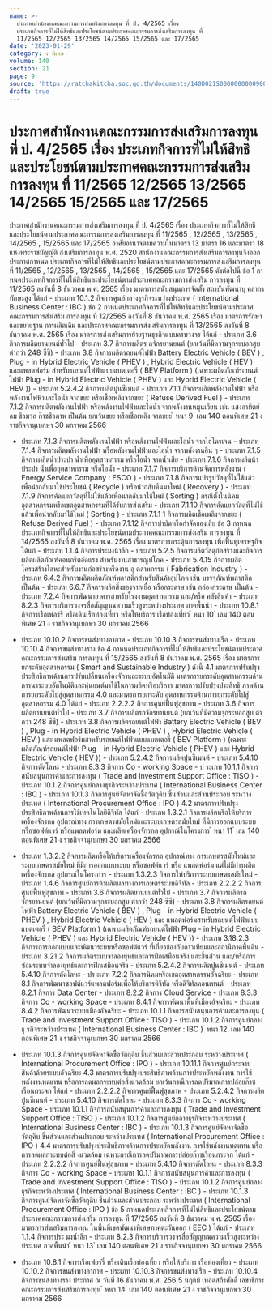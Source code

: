 ```yaml
---
name: >-
  ประกาศสำนักงานคณะกรรมการส่งเสริมการลงทุน ที่ ป. 4/2565 เรื่อง
  ประเภทกิจการที่ไม่ให้สิทธิและประโยชน์ตามประกาศคณะกรรมการส่งเสริมการลงทุน ที่
  11/2565 12/2565 13/2565 14/2565 15/2565 และ 17/2565
date: '2023-01-29'
category: ง พิเศษ
volume: 140
section: 21
page: 9
source: 'https://ratchakitcha.soc.go.th/documents/140D021S0000000000900.pdf'
draft: true
---
```


# ประกาศสำนักงานคณะกรรมการส่งเสริมการลงทุน ที่ ป. 4/2565 เรื่อง ประเภทกิจการที่ไม่ให้สิทธิและประโยชน์ตามประกาศคณะกรรมการส่งเสริมการลงทุน ที่ 11/2565 12/2565 13/2565 14/2565 15/2565 และ 17/2565

ประกาศสำนักงานคณะกรรมการส่งเสริมการลงทุน ที่ ป. 4/2565 เรื่อง ประเภทกิจการที่ไม่ให้สิทธิและประโยชน์ตามประกาศคณะกรรมการส่งเสริมการลงทุน ที่ 11/2565 , 12/2565 , 13/2565 , 14/2565 , 15/2565 และ 17/2565 อาศัยอานาจตามความในมาตรา 13 มาตรา 16 และมาตรา 18 แห่งพระราชบัญญัติ ส่งเสริมการลงทุน พ.ศ. 2520 สานักงานคณะกรรมการส่งเสริมการลงทุนจึงออกประกาศกาหนด ประเภทกิจการที่ไม่ให้สิทธิและประโยชน์ตามประกาศคณะกรรมการส่งเสริมการลงทุน ที่ 11/2565 , 12/2565 , 13/2565 , 14/2565 , 15/2565 และ 17/2565 ดังต่อไปนี้ ข้อ 1 กาหนดประเภทกิจการที่ไม่ให้สิทธิและประโยชน์ตามประกาศคณะกรรมการส่งเสริม การลงทุน ที่ 11/2565 ลงวันที่ 8 ธันวาคม พ.ศ. 2565 เรื่อง มาตรการสนับสนุนการจัดตั้ง สถาบันพัฒนาบุ คลากรทักษะสูง ได้แก่ - ประเภท 10.1.2 กิจการศูนย์กลางธุรกิจระหว่างประเทศ ( International Business Center : IBC ) ข้อ 2 กาหนดประเภทกิจการที่ไม่ให้สิทธิและประโยชน์ตามประกาศคณะกรรมการส่งเสริม การลงทุน ที่ 12/2565 ลงวันที่ 8 ธันวาคม พ.ศ. 2565 เรื่อง มาตรการรักษาและขยายฐาน การผลิตเดิม และประกาศคณะกรรมการส่งเสริมการลงทุน ที่ 13/2565 ลงวันที่ 8 ธันวาคม พ.ศ. 2565 เรื่อง มาตรการส่งเสริมการย้ายฐานธุรกิจแบบครบวงจร ได้แก่ - ประเภท 3.6 กิจการผลิตยานยนต์ทั่วไป - ประเภท 3.7 กิจการผลิตร ถจักรยานยนต์ (ยกเว้นที่มีความจุกระบอกสูบต่ากว่า 248 ซีซี) - ประเภท 3.8 กิจการผลิตรถยนต์ไฟฟ้า Battery Electric Vehicle ( BEV ) , Plug - in Hybrid Electric Vehicle ( PHEV ) , Hybrid Electric Vehicle ( HEV ) และแพลตฟอร์ม สำหรับรถยนต์ไฟฟ้าแบบแบตเตอรี่ ( BEV Platform ) (เฉพาะผลิตภัณฑ์รถยนต์ไฟฟ้า Plug - in Hybrid Electric Vehicle ( PHEV ) และ Hybrid Electric Vehicle ( HEV )) - ประเภท 5.2.4.2 กิจการผลิตปูนซีเมนต์ - ประเภท 7.1.1 กิจการผลิตพลังงานไฟฟ้า หรือพลังงานไฟฟ้าและไอน้ำ จากขยะ หรือเชื้อเพลิงจากขยะ ( Refuse Derived Fuel ) - ประเภท 7.1.2 กิจการผลิตพลังงานไฟฟ้า หรือพลังงานไฟฟ้าและไอน้ำ จากพลังงานหมุนเวียน เช่น แสงอาทิตย์ ลม ชีวมวล ก๊าซชีวภาพ เป็นต้น ยกเว้นขยะ หรือเชื้อเพลิง จากขยะ ้ หนา 9 ่ เลม 140 ตอนพิเศษ 21 ง ราชกิจจานุเบกษา 30 มกราคม 2566

- ประเภท 7.1.3 กิจการผลิตพลังงานไฟฟ้า หรือพลังงานไฟฟ้าและไอน้ำ จากไฮโดรเจน - ประเภท 7.1.4 กิจการผลิตพลังงานไฟฟ้า หรือพลังงานไฟฟ้าและไอน้ำ จากพลังงานอื่น ๆ - ประเภท 7.1.5 กิจการผลิตน้ำประปา น้ำเพื่ออุตสาหกรรม หรือไอน้ำ จากน้ำเสีย - ประเภท 7.1.6 กิจการผลิตน้าประปา น้ำเพื่ออุตสาหกรรม หรือไอน้ำ - ประเภท 7.1.7 กิจการบริการด้านจัดการพลังงาน ( Energy Service Company : ESCO ) - ประเภท 7.1.8 กิจการแปรรูปวัสดุที่ไม่ใช้แล้วเพื่อนำกลับมาใช้ประโยชน์ ( Recycle ) หรือนำกลับคืนมาใหม่ ( Recovery ) - ประเภท 7.1.9 กิจการคัดแยกวัสดุที่ไม่ใช้แล้วเพื่อนากลับมาใช้ใหม่ ( Sorting ) กรณีตั้งในนิคมอุตสาหกรรมหรือเขตอุตสาหกรรมที่ได้รับการส่งเสริม - ประเภท 7.1.10 กิจการคัดแยกวัสดุที่ไม่ใช้แล้วเพื่อนำกลับมาใช้ใหม่ ( Sorting ) - ประเภท 7.1.1 1 กิจการผลิตเชื้อเพลิงจากขยะ ( Refuse Derived Fuel ) - ประเภท 7.1.12 กิจการบำบัดหรือกำจัดของเสีย ข้อ 3 กาหนดประเภทกิจการที่ไม่ให้สิทธิและประโยชน์ตามประกาศคณะกรรมการส่งเสริม การลงทุน ที่ 14/2565 ลงวันที่ 8 ธันวาคม พ.ศ. 2565 เรื่อง มาตรการกระตุ้นการลงทุน เพื่อฟื้นฟูเศรษฐกิจ ได้แก่ - ประเภท 1.1.4 กิจการประมงน้าลึก - ประเภท 5.2.5 กิจการผลิตวัสดุก่อสร้างและกิจการผลิตผลิตภัณฑ์คอนกรีตอัดแรง สำหรับงานสาธารณูปโภค - ประเภท 5.4.15 กิจการผลิตโครงสร้างโลหะสำหรับงานก่อสร้างหรืองาน อุ ตสาหกรรม ( Fabrication Industry ) - ประเภท 6.4.2 กิจการผลิตผลิตภัณฑ์พลาสติกสำหรับสินค้าอุปโภค เช่น บรรจุภัณฑ์พลาสติก เป็นต้น - ประเภท 6.6.7 กิจการผลิตสิ่งของจากเยื่อ หรือกระดาษ เช่น กล่องกระดาษ เป็นต้น - ประเภท 7.2.4 กิจการพัฒนาอาคารสาหรับโรงงานอุตสาหกรรม และ/หรือ คลังสินค้า - ประเภท 8.2.3 กิจการบริการวงจรสื่อสัญญาณความเร็วสูงระหว่างประเทศ ภาคพื้นน้า - ประเภท 10.8.1 กิจการเรือเฟอร์รี่ หรือเดินเรือท่องเที่ยว หรือให้บริการ เรือท่องเที่ยว ้ หนา 10 ่ เลม 140 ตอนพิเศษ 21 ง ราชกิจจานุเบกษา 30 มกราคม 2566

- ประเภท 10.10.2 กิจการขนส่งทางอากาศ - ประเภท 10.10.3 กิจการขนส่งทางเรือ - ประเภท 10.10.4 กิจการขนส่งทางราง ข้อ 4 กาหนดประเภทกิจการที่ไม่ให้สิทธิและประโยชน์ตามประกาศคณะกรรมการส่งเสริม การลงทุน ที่ 15/2565 ลงวันที่ 8 ธันวาคม พ.ศ. 2565 เรื่อง มาตรการยกระดับอุตสาหกรรม ( Smart and Sustainable Industry ) ดังนี้ 4.1 มาตรการปรับปรุงประสิทธิภาพด้านการปรับเปลี่ยนเครื่องจักรและระบบอัตโนมัติ มาตรการยกระดับอุตสาหกรรมด้านการนาระบบอัตโนมัติและหุ่นยนต์มาใช้ในการผลิตหรือบริการ มาตรการปรับปรุงประสิทธิ ภาพด้านการยกระดับไปสู่อุตสาหกรรม 4.0 และมาตรการยกระดับ อุตสาหกรรมด้านการยกระดับไปสู่อุตสาหกรรม 4.0 ได้แก่ - ประเภท 2.2.2.2 กิจการศูนย์ฟื้นฟูสุขภาพ - ประเภท 3.6 กิจการผลิตยานยนต์ทั่วไป - ประเภท 3.7 กิจการผลิตรถจักรยานยนต์ (ยกเว้นที่มีความจุกระบอกสูบ ต่ากว่า 248 ซีซี) - ประเภท 3.8 กิจการผลิตรถยนต์ไฟฟ้า Battery Electric Vehicle ( BEV ) , Plug - in Hybrid Electric Vehicle ( PHEV ) , Hybrid Electric Vehicle ( HEV ) และ แพลตฟอร์มสาหรับรถยนต์ไฟฟ้าแบบแบตเตอรี่ ( BEV Platform ) (เฉพาะผลิตภัณฑ์รถยนต์ไฟฟ้า Plug - in Hybrid Electric Vehicle ( PHEV ) และ Hybrid Electric Vehicle ( HEV )) - ประเภท 5.2.4.2 กิจการผลิตปูนซีเมนต์ - ประเภท 5.4.10 กิจการตัดโลหะ - ประเภท 8.3.3 กิจการ Co - working Space - ป ระเภท 10.1.1 กิจการสนับสนุนการค้าและการลงทุน ( Trade and Investment Support Office : TISO ) - ประเภท 10.1.2 กิจการศูนย์กลางธุรกิจระหว่างประเทศ ( International Business Center : IBC ) - ประเภท 10.1.3 กิจการศูนย์จัดหาจัดซื้อวัตถุดิบ ชิ้นส่วนและส่วนประกอบ ระหว่างประเทศ ( International Procurement Office : IPO ) 4.2 มาตรการปรับปรุงประสิทธิภาพด้านการใช้เทคโนโลยีดิจิทัล ได้แก่ - ประเภท 1.3.2.1 กิจการผลิตหรือให้บริการเครื่องจักรกล อุปกรณ์ทาง การเกษตรสมัยใหม่และระบบเกษตรสมัยใหม่ ที่มีการออกแบบระบบหรือซอฟต์แวร์ หรือแพลตฟอร์ม และผลิตเครื่องจักรกล อุปกรณ์ในโครงการ ้ หนา 11 ่ เลม 140 ตอนพิเศษ 21 ง ราชกิจจานุเบกษา 30 มกราคม 2566

- ประเภท 1.3.2.2 กิจการผลิตหรือให้บริการเครื่องจักรกล อุปกรณ์ทาง การเกษตรสมัยใหม่และระบบเกษตรสมัยใหม่ ที่มีการออกแบบระบบ หรือซอฟต์แวร์ หรือ แพลตฟอร์ม แต่ไม่มีกำรผลิตเครื่องจักรกล อุปกรณ์ในโครงการ - ประเภท 1.3.2.3 กิจการให้บริการระบบเกษตรสมัยใหม่ - ประเภท 1.4.6 กิจการศูนย์การค้าผลิตผลทางการเกษตรระบบดิจิทัล - ประเภท 2.2.2.2 กิจการศูนย์ฟื้นฟูสุขภาพ - ประเภท 3.6 กิจการผลิตยานยนต์ทั่วไป - ประเภท 3.7 กิจการผลิตรถจักรยานยนต์ (ยกเว้นที่มีความจุกระบอกสูบ ต่ากว่า 248 ซีซี) - ประเภท 3.8 กิจการผลิตรถยนต์ไฟฟ้า Battery Electric Vehicle ( BEV ) , Plug - in Hybrid Electric Vehicle ( PHEV ) , Hybrid Electric Vehicle ( HEV ) และ แพลตฟอร์มสาหรับรถยนต์ไฟฟ้าแบบแบตเตอรี่ ( BEV Platform ) (เฉพาะผลิตภัณฑ์รถยนต์ไฟฟ้า Plug - in Hybrid Electric Vehicle ( PHEV ) และ Hybrid Electric Vehicle ( HEV )) - ประเภท 3.18.2.3 กิจการการออกแบบและพัฒนาระบบหรือซอฟต์แวร์ ที่เกี่ยวข้องกับดาวเทียมและสถานีภาคพื้นดิน - ประเภท 3.21.2 กิจการผลิตระบบจาลองยุทธ์และการฝึกเสมือนจริง และชิ้นส่วน และ/หรือการซ่อมระบบจำลองยุทธ์และการฝึกเสมือนจริง - ประเภท 5.2.4.2 กิจการผลิตปูนซีเมนต์ - ประเภท 5.4.10 กิจการตัดโลหะ - ปร ะเภท 7.2.2 กิจการนิคมหรือเขตอุตสาหกรรมอัจฉริยะ - ประเภท 8.1 กิจการพัฒนาซอฟต์แวร์แพลตฟอร์มเพื่อให้บริการดิจิทัล หรือดิจิทัลคอนเทนต์ - ประเภท 8.2.1 กิจการ Data Center - ประเภท 8.2.2 กิจการ Cloud Service - ประเภท 8.3.3 กิจการ Co - working Space - ประเภท 8.4.1 กิจการพัฒนาพื้นที่เมืองอัจฉริยะ - ประเภท 8.4.2 กิจการพัฒนาระบบเมืองอัจฉริยะ - ประเภท 10.1.1 กิจการสนับสนุนการค้าและการลงทุน ( Trade and Investment Support Office : TISO ) - ประเภท 10.1.2 กิจการศูนย์กลางธุ รกิจระหว่างประเทศ ( International Business Center : IBC ) ้ หนา 12 ่ เลม 140 ตอนพิเศษ 21 ง ราชกิจจานุเบกษา 30 มกราคม 2566

- ประเภท 10.1.3 กิจการศูนย์จัดหาจัดซื้อวัตถุดิบ ชิ้นส่วนและส่วนประกอบ ระหว่างประเทศ ( International Procurement Office : IPO ) - ประเภท 10.11.1 กิจการศูนย์กระจายสินค้าด้วยระบบอัจฉริยะ 4.3 มาตรการปรับปรุงประสิทธิภาพด้านการประหยัดพลังงาน การใช้พลังงานทดแทน หรือการลดผลกระทบต่อสิ่งแวดล้อม ยกเว้นกรณีการลดปริมาณการปล่อยก๊าซเรือนกระจก ได้แก่ - ประเภท 2.2.2.2 กิจการศูนย์ฟื้นฟูสุขภาพ - ประเภท 5.2.4.2 กิจการผลิตปูนซีเมนต์ - ประเภท 5.4.10 กิจการตัดโลหะ - ประเภท 8.3.3 กิจการ Co - working Space - ประเภท 10.1.1 กิจการสนับสนุนการค้าและการลงทุน ( Trade and Investment Support Office : TISO ) - ประเภท 10.1.2 กิจการศูนย์กลางธุรกิจระหว่างประเทศ ( International Business Center : IBC ) - ประเภท 10.1.3 กิจการศูนย์จัดหาจัดซื้อวัตถุดิบ ชิ้นส่วนและส่วนประกอบ ระหว่างประเทศ ( International Procurement Office : IPO ) 4.4 มาตรการปรับปรุงประสิทธิภาพด้านการประหยัดพลังงาน การใช้พลังงานทดแทน หรือการลดผลกระทบต่อสิ่ งแวดล้อม เฉพาะกรณีการลดปริมาณการปล่อยก๊าซเรือนกระจก ได้แก่ - ประเภท 2.2.2.2 กิจการศูนย์ฟื้นฟูสุขภาพ - ประเภท 5.4.10 กิจการตัดโลหะ - ประเภท 8.3.3 กิจการ Co - working Space - ประเภท 10.1.1 กิจการสนับสนุนการค้าและการลงทุน ( Trade and Investment Support Office : TISO ) - ประเภท 10.1.2 กิจการศูนย์กลางธุรกิจระหว่างประเทศ ( International Business Center : IBC ) - ประเภท 10.1.3 กิจการศูนย์จัดหาจัดซื้อวัตถุดิบ ชิ้นส่วนและส่วนประกอบ ระหว่างประเทศ ( International Procurement Office : IPO ) ข้อ 5 กาหนดประเภทกิจการที่ไม่ให้สิทธิและประโยชน์ตามประกาศคณะกรรมการส่งเสริม การลงทุน ที่ 17/2565 ลงวันที่ 8 ธันวาคม พ.ศ. 2565 เรื่อง มาตรการส่งเสริมการลงทุน ในพื้นที่เขตพัฒนาพิเศษภาคตะวันออก ( EEC ) ได้แก่ - ประเภท 1.1.4 กิจการประ มงน้ำลึก - ประเภท 8.2.3 กิจการบริการวงจรสื่อสัญญาณความเร็วสูงระหว่างประเทศ ภาคพื้นน้า ้ หนา 13 ่ เลม 140 ตอนพิเศษ 21 ง ราชกิจจานุเบกษา 30 มกราคม 2566

- ประเภท 10.8.1 กิจการเรือเฟอร์รี่ หรือเดินเรือท่องเที่ยว หรือให้บริการ เรือท่องเที่ยว - ประเภท 10.10.2 กิจการขนส่งทางอากาศ - ประเภท 10.10.3 กิจการขนส่งทางเรือ - ประเภท 10.10.4 กิจการขนส่งทางราง ประกาศ ณ วันที่ 16 ธันวาคม พ.ศ. 256 5 นฤตม์ เทอดสถีรศักดิ์ เลขาธิการคณะกรรมการส่งเสริมการลงทุน ้ หนา 14 ่ เลม 140 ตอนพิเศษ 21 ง ราชกิจจานุเบกษา 30 มกราคม 2566
